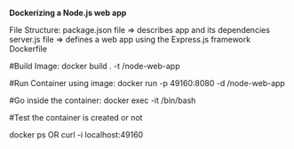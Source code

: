 **Dockerizing a Node.js web app**



File Structure:
package.json file => describes app and its dependencies
server.js file => defines a web app using the Express.js framework
Dockerfile

#Build Image:
docker build . -t <your docker username>/node-web-app

#Run Container using image:
docker run -p 49160:8080 -d <your username>/node-web-app

#Go inside the container:
docker exec -it <container id> /bin/bash

#Test the container is created or not

docker ps
OR
curl -i localhost:49160
